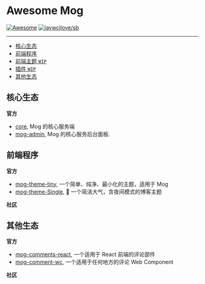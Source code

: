 # Awesome Mog

[![Awesome](https://awesome.re/badge-flat2.svg)](https://awesome.re) [![jaywcjlove/sb](https://jaywcjlove.github.io/sb/lang/chinese.svg)](README.md)

---

- [核心生态](#核心生态)
- [前端程序](#前端程序)
- [前端主题 `WIP`](#前端主题)
- [插件 `WIP`](#插件)
- [其他生态](#其他生态)

## 核心生态

**官方**

- [core](https://github.com/mogland/core), Mog 的核心服务端
- [mog-admin](https://github.com/mogland/mog-admin), Mog 的核心服务后台面板.

## 前端程序

**官方**

- [mog-theme-tiny](https://github.com/mogland/mog-theme-tiny), 一个简单、纯净、最小化的主题，适用于 Mog
- [mog-theme-Single](https://github.com/mogland/mog-theme-Single), 🎈 一个简洁大气，含夜间模式的博客主题

**社区**

## 其他生态

**官方**

- [mog-comments-react](https://github.com/mogland/mog-comments-react), 一个适用于 React 前端的评论部件
- [mog-comment-wc](https://github.com/mogland/mog-comments-wc), 一个适用于任何地方的评论 Web Component

**社区**
